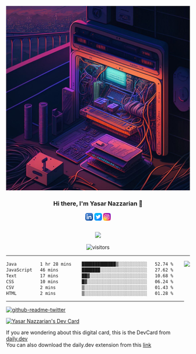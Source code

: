 <!--Banner-->
<div align="center"> <img src="images/PcAI.jpg"> 

### Hi there, I'm Yasar Nazzarian 👋
</div>
<!--Social media links-->
<div align="center">
<a href="https://ca.linkedin.com/in/yasarnazzarian-98"><img align="center" src="https://raw.githubusercontent.com/Yasar2019/Yasar2019/main/images/linkedin.png" alt="icon | LinkedIn" width="21px"/></a>
<a href="https://www.twitter.com/yasarnazarian/"><img align="center" src="https://raw.githubusercontent.com/Yasar2019/Yasar2019/main/images/twitter.png" alt="icon | Twitter" width="21px"/></a>
<a href="https://www.instagram.com/yasar.nazarian/"><img align="center" src="https://raw.githubusercontent.com/Yasar2019/Yasar2019/main/images/instagram.png" alt="icon | Instagram" width="21px"/></a> <br /><br />
  
  ![](https://dcbadge.vercel.app/api/shield/713197906521489409)
  
  ![visitors](https://visitor-badge.glitch.me/badge?page_id=Yasar2019.Yasar2019)
</div>

-----------------------------------------------------------------------------------------------------------------------------------------------------------------------
<img align="right" height="180em" src="https://github-readme-stats.vercel.app/api?username=Yasar2019&show_icons=true&hide_border=true&&count_private=true&include_all_commits=true" />

<!--START_SECTION:waka-->

```text
Java         1 hr 28 mins    █████████████▒░░░░░░░░░░░   52.74 %
JavaScript   46 mins         ███████░░░░░░░░░░░░░░░░░░   27.62 %
Text         17 mins         ██▓░░░░░░░░░░░░░░░░░░░░░░   10.68 %
CSS          10 mins         █▓░░░░░░░░░░░░░░░░░░░░░░░   06.24 %
CSV          2 mins          ▒░░░░░░░░░░░░░░░░░░░░░░░░   01.43 %
HTML         2 mins          ▒░░░░░░░░░░░░░░░░░░░░░░░░   01.28 %
```

<!--END_SECTION:waka-->
-----------------------------------------------------------------------------------------------------------------------------------------------------------------------
<!--Embeded Twitter-->
[![github-readme-twitter](https://github-readme-twitter.gazf.vercel.app/api?id=yasarnazarian&layout=wide)](https://github.com/gazf/github-readme-twitter) 
<!--END_SECTION:Twitter-->
  
<a href="https://app.daily.dev/yas1998"><img src="https://api.daily.dev/devcards/02ff78574b064333b0ea73bd6ba50f95.png?r=uf4" width="400" alt="Yasar Nazzarian's Dev  Card"/></a>

If you are wondering about this digital card, this is the DevCard from [daily.dev](https://daily.dev/)<br />
You can also download the daily.dev extension from this [link](https://api.daily.dev/get?_ga=2.119423488.800246194.1657125023-620882592.1657125023)

<!--
**Yasar2019/Yasar2019** is a ✨ _special_ ✨ repository because its `README.md` (this file) appears on your GitHub profile.

Here are some ideas to get you started:

- 🔭 I’m currently working on ...
- 🌱 I’m currently learning ...
- 👯 I’m looking to collaborate on ...
- 🤔 I’m looking for help with ...
- 💬 Ask me about ...
- 📫 How to reach me: ...
- 😄 Pronouns: ...
- ⚡ Fun fact: ...
-->
